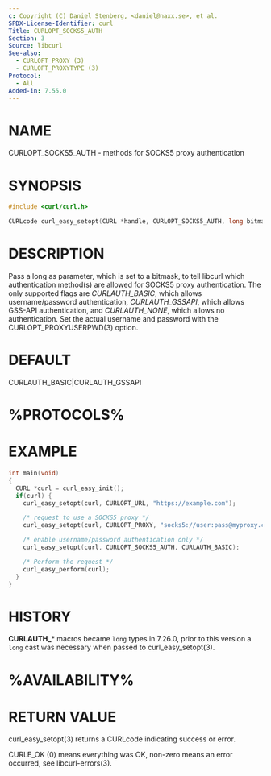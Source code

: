 ```yaml
---
c: Copyright (C) Daniel Stenberg, <daniel@haxx.se>, et al.
SPDX-License-Identifier: curl
Title: CURLOPT_SOCKS5_AUTH
Section: 3
Source: libcurl
See-also:
  - CURLOPT_PROXY (3)
  - CURLOPT_PROXYTYPE (3)
Protocol:
  - All
Added-in: 7.55.0
---
```


# NAME

CURLOPT_SOCKS5_AUTH - methods for SOCKS5 proxy authentication

# SYNOPSIS

~~~c
#include <curl/curl.h>

CURLcode curl_easy_setopt(CURL *handle, CURLOPT_SOCKS5_AUTH, long bitmask);
~~~

# DESCRIPTION

Pass a long as parameter, which is set to a bitmask, to tell libcurl which
authentication method(s) are allowed for SOCKS5 proxy authentication. The only
supported flags are *CURLAUTH_BASIC*, which allows username/password
authentication, *CURLAUTH_GSSAPI*, which allows GSS-API authentication, and
*CURLAUTH_NONE*, which allows no authentication. Set the actual username and
password with the CURLOPT_PROXYUSERPWD(3) option.

# DEFAULT

CURLAUTH_BASIC|CURLAUTH_GSSAPI

# %PROTOCOLS%

# EXAMPLE

~~~c
int main(void)
{
  CURL *curl = curl_easy_init();
  if(curl) {
    curl_easy_setopt(curl, CURLOPT_URL, "https://example.com");

    /* request to use a SOCKS5 proxy */
    curl_easy_setopt(curl, CURLOPT_PROXY, "socks5://user:pass@myproxy.com");

    /* enable username/password authentication only */
    curl_easy_setopt(curl, CURLOPT_SOCKS5_AUTH, CURLAUTH_BASIC);

    /* Perform the request */
    curl_easy_perform(curl);
  }
}
~~~

# HISTORY

**CURLAUTH_*** macros became `long` types in 7.26.0, prior to this version
a `long` cast was necessary when passed to curl_easy_setopt(3).

# %AVAILABILITY%

# RETURN VALUE

curl_easy_setopt(3) returns a CURLcode indicating success or error.

CURLE_OK (0) means everything was OK, non-zero means an error occurred, see
libcurl-errors(3).
